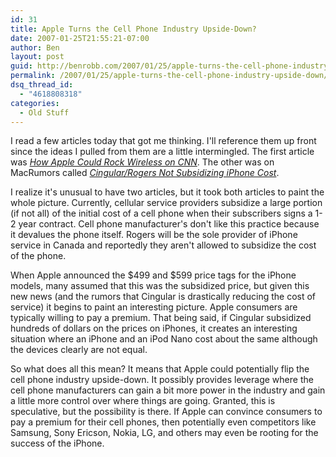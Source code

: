 ```yaml
---
id: 31
title: Apple Turns the Cell Phone Industry Upside-Down?
date: 2007-01-25T21:55:21-07:00
author: Ben
layout: post
guid: http://benrobb.com/2007/01/25/apple-turns-the-cell-phone-industry-upside-down/
permalink: /2007/01/25/apple-turns-the-cell-phone-industry-upside-down/
dsq_thread_id:
  - "4618808318"
categories:
  - Old Stuff
---
```

I read a few articles today that got me thinking.  I'll reference them up front since the ideas I pulled from them are a little intermingled.  The first article was <a href="http://money.cnn.com/2006/12/15/technology/pluggedin_mehta_iphone.fortune/index.htm" title="cnn - How Apple Could Rock Wireless"><em>How Apple Could Rock Wireless on CNN</em></a>.  The other was on MacRumors called <a href="http://www.macrumors.com/2007/01/25/cingular-rogers-not-subsidizing-iphone-cost/" title="macRumors - Cingular/Rogers Not Subsidizing iPhone Cost"><em>Cingular/Rogers Not Subsidizing iPhone Cost</em></a>.

I realize it's unusual to have two articles, but it took both articles to paint the whole picture.  Currently, cellular service providers subsidize a large portion (if not all) of the initial cost of a cell phone when their subscribers signs a 1-2 year contract.  Cell phone manufacturer's don't like this practice because it devalues the phone itself.  Rogers will be the sole provider of iPhone service in Canada and reportedly they aren't allowed to subsidize the cost of the phone.

When Apple announced the $499 and $599 price tags for the iPhone models, many assumed that this was the subsidized price, but given this new news (and the rumors that Cingular is drastically reducing the cost of service) it begins to paint an interesting picture.  Apple consumers are typically willing to pay a premium.  That being said, if Cingular subsidized hundreds of dollars on the prices on iPhones, it creates an interesting situation where an iPhone and an iPod Nano cost about the same although the devices clearly are not equal.

So what does all this mean?  It means that Apple could potentially flip the cell phone industry upside-down.  It possibly provides leverage where the cell phone manufacturers can gain a bit more power in the industry and gain a little more control over where things are going.  Granted, this is speculative, but the possibility is there.  If Apple can convince consumers to pay a premium for their cell phones, then potentially even competitors like Samsung, Sony Ericson, Nokia, LG, and others may even be rooting for the success of the iPhone.